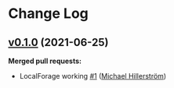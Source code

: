 # Change Log


## [v0.1.0](https://github.com/feathersjs-ecosystem/feathers-localForage/tree/v0.1.0) (2021-06-25)
**Merged pull requests:**

- LocalForage working [\#1](https://github.com/feathersjs-ecosystem/feathers-localForage/pull/1) ([Michael  Hillerström](https://github.com/mhillerstrom))

